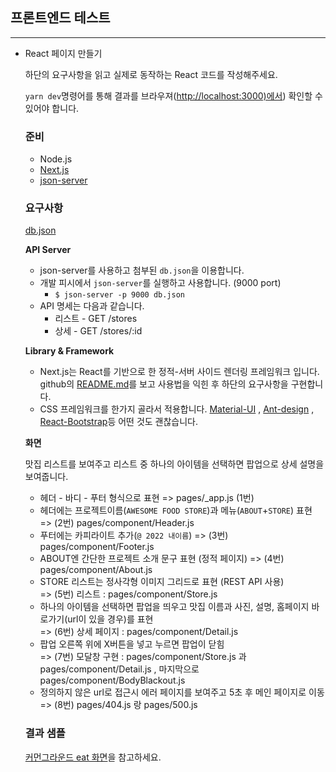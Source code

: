 ## 프론트엔드 테스트

---

- React 페이지 만들기

  하단의 요구사항을 읽고 실제로 동작하는 React 코드를 작성해주세요.

  `yarn dev`명령어를 통해 결과를 브라우져([http://localhost:3000)에서](http://localhost:3000)) 확인할 수 있어야 합니다.

  ### 준비

    - Node.js
    - [Next.js](https://github.com/zeit/next.js/)
    - [json-server](https://github.com/typicode/json-server)

  ### 요구사항

  [db.json](https://s3-us-west-2.amazonaws.com/secure.notion-static.com/678463a0-4834-4f7e-98e6-c1a47f53d7c1/db.json)

  **API Server**

    - json-server를 사용하고 첨부된 `db.json`을 이용합니다.
    - 개발 피시에서 `json-server`를 실행하고 사용합니다. (9000 port)
        - `$ json-server -p 9000 db.json`
    - API 명세는 다음과 같습니다.
        - 리스트 - GET /stores
        - 상세 - GET /stores/:id

  **Library & Framework**

    - Next.js는 React를 기반으로 한 정적-서버 사이드 렌더링 프레임워크 입니다. github의 [README.md](https://github.com/zeit/next.js/)를 보고 사용법을 익힌
      후 하단의 요구사항을 구현합니다.
    - CSS 프레임워크를 한가지 골라서 적용합니다. [Material-UI](https://github.com/callemall/material-ui)
      , [Ant-design](https://github.com/ant-design/ant-design)
      , [React-Bootstrap](https://github.com/react-bootstrap/react-bootstrap)등 어떤 것도 괜찮습니다.

  **화면**

  맛집 리스트를 보여주고 리스트 중 하나의 아이템을 선택하면 팝업으로 상세 설명을 보여줍니다.

    - 헤더 - 바디 - 푸터 형식으로 표현 =>  pages/_app.js (1번)
    - 헤더에는 프로젝트이름(`AWESOME FOOD STORE`)과 메뉴(`ABOUT`+`STORE`) 표현
      <br/> => (2번) pages/component/Header.js
    - 푸터에는 카피라이트 추가(`@ 2022 내이름`) => (3번) pages/component/Footer.js
    - ABOUT엔 간단한 프로젝트 소개 문구 표현 (정적 페이지) => (4번) pages/component/About.js
    - STORE 리스트는 정사각형 이미지 그리드로 표현 (REST API 사용)
      <br/> => (5번) 리스트 : pages/component/Store.js
    - 하나의 아이템을 선택하면 팝업을 띄우고 맛집 이름과 사진, 설명, 홈페이지 바로가기(url이 있을 경우)를 표현
      <br/> => (6번) 상세 페이지 : pages/component/Detail.js
    - 팝업 오른쪽 위에 X버튼을 넣고 누르면 팝업이 닫힘
      <br/> => (7번) 모달창 구현 : pages/component/Store.js 과 pages/component/Detail.js , 마지막으로
      pages/component/BodyBlackout.js
    - 정의하지 않은 url로 접근시 에러 페이지를 보여주고 5초 후 메인 페이지로 이동
  <br/> => (8번) pages/404.js 랑 pages/500.js

  ### 결과 샘플

  [커먼그라운드 eat 화면](https://www.common-ground.co.kr/eat.html)을 참고하세요.
